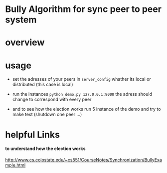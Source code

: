 # Bully Algorithm for sync peer to peer system

# overview


# usage
* set the adresses of your peers in `server_config` whather its local or distributed (this case is local)
* run the instances  `python demo.py 127.0.0.1:9000` the adress should change to correspond with every peer
 
* and to see how the election works run 5 instance of the demo and try to make test (shutdown one peer ...)

# helpful Links
#### to understand how the election works 
http://www.cs.colostate.edu/~cs551/CourseNotes/Synchronization/BullyExample.html

